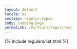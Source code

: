 ```yaml
---
layout: default
locale: es
section: regular.types
body: landing-page
permalink: /es/tours/regulares/
---
```


{% include regulars/list.html %}
